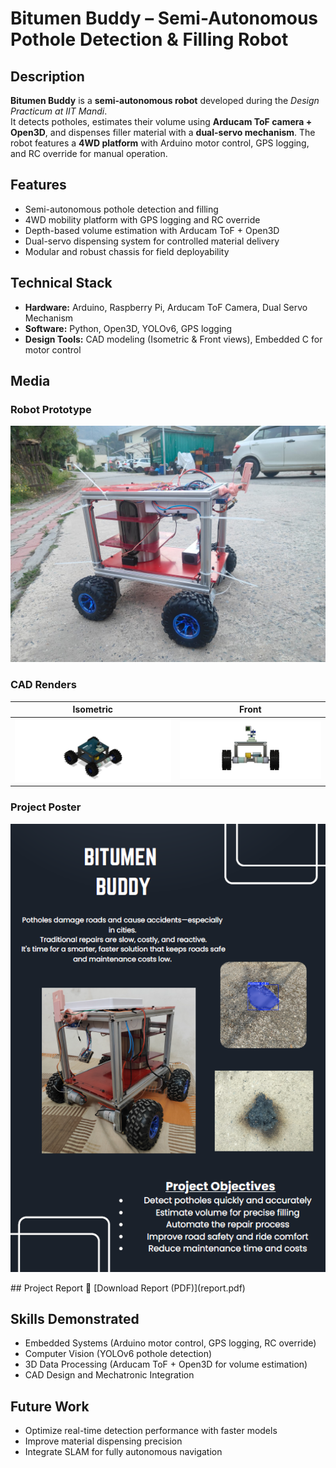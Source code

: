 # Bitumen Buddy – Semi-Autonomous Pothole Detection & Filling Robot

## Description
**Bitumen Buddy** is a **semi-autonomous robot** developed during the *Design Practicum at IIT Mandi*.  
It detects potholes, estimates their volume using **Arducam ToF camera + Open3D**, and dispenses filler material with a **dual-servo mechanism**. The robot features a **4WD platform** with Arduino motor control, GPS logging, and RC override for manual operation.

## Features
- Semi-autonomous pothole detection and filling  
- 4WD mobility platform with GPS logging and RC override  
- Depth-based volume estimation with Arducam ToF + Open3D  
- Dual-servo dispensing system for controlled material delivery  
- Modular and robust chassis for field deployability  

## Technical Stack
- **Hardware:** Arduino, Raspberry Pi, Arducam ToF Camera, Dual Servo Mechanism  
- **Software:** Python, Open3D, YOLOv6, GPS logging  
- **Design Tools:** CAD modeling (Isometric & Front views), Embedded C for motor control  

## Media

### Robot Prototype
![Bitumen Buddy](bot2.jpg)

### CAD Renders
| Isometric | Front |
|-----------|-------|
| ![CAD Isometric](cad_iso.jpg) | ![CAD Front](cad_front.jpg) |

### Project Poster
<p align="center">
  <img src="poster.png" alt="Project Poster" width="600">
</p>
## Project Report
📄 [Download Report (PDF)](report.pdf)  

## Skills Demonstrated
- Embedded Systems (Arduino motor control, GPS logging, RC override)  
- Computer Vision (YOLOv6 pothole detection)  
- 3D Data Processing (Arducam ToF + Open3D for volume estimation)  
- CAD Design and Mechatronic Integration  

## Future Work
- Optimize real-time detection performance with faster models  
- Improve material dispensing precision  
- Integrate SLAM for fully autonomous navigation
